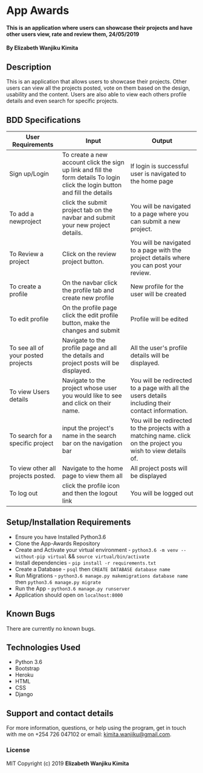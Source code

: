 # App Awards

#### This is an application where users can showcase their projects and have other users view, rate and review them, 24/05/2019

#### By **Elizabeth Wanjiku Kimita**

## Description
This is an application that allows users to showcase their projects. Other users can view all the projects posted, vote on them based on the design, usability and the content. Users are also able to view each others profile details and even search for specific projects.

## BDD Specifications
| User Requirements                  | Input                                                                                                                         | Output                                                                                                         |
|------------------------------------|-------------------------------------------------------------------------------------------------------------------------------|----------------------------------------------------------------------------------------------------------------|
| Sign up/Login                      | To create a new account click the sign up link and fill the form details To login click the login button and fill the details | If login is successful user is navigated to the home page                                                      |
| To add a newproject                | click the submit project tab on the navbar and submit your new project details.                                               | You will be navigated to a page where you can submit a new project.                                            |
| To Review a project                | Click on the review project button.                                                                                           | You will be navigated to a page with the project details where you can post your review.                       |
| To create a profile                | On the navbar click the profile tab and create new profile                                                                    | New profile for the user will be created                                                                       |
| To edit profile                    | On the profile page click the edit profile button, make the changes and submit                                                | Profile will be edited                                                                                         |
| To see all of your posted projects | Navigate to the profile page and all the details and project posts will be displayed.                                         | All the user's profile details will be displayed.                                                              |
| To view Users details              | Navigate to the project whose user you would like to see and click on their name.                                             | You will be redirected to a page with all the users details including their contact information.               |
| To search for a specific project   | input the project's name in the search bar on the navigation bar                                                              | You will be redirected to the projects with a matching name. click on the project you wish to view details of. |
| To view other all projects posted. | Navigate to the home page to view them all                                                                                    | All project posts will be displayed                                                                            |
| To log out                         | click the profile icon and then the logout link                                                                               | You will be logged out                                                                                         |

## Setup/Installation Requirements
* Ensure you have Installed Python3.6
* Clone the App-Awards Repository
* Create and Activate your virtual environment - `python3.6 -m venv --without-pip virtual` && `source virtual/bin/activate`
* Install dependencies - `pip install -r requirements.txt`
* Create a Database - `psql` then `CREATE DATABASE database name`
* Run Migrations - `python3.6 manage.py makemigrations database name` then `python3.6 manage.py migrate`
* Run the App - `python3.6 manage.py runserver`
* Application should open on `localhost:8000` 

## Known Bugs
There are currently no known bugs.

## Technologies Used
* Python 3.6
* Bootstrap
* Heroku
* HTML
* CSS
* Django

## Support and contact details
For more information, questions, or help using the program, get in touch with me on +254 726 047102 or email: kimita.wanjiku@gmail.com.

### License
MIT
Copyright (c) 2019 **Elizabeth Wanjiku Kimita**
  